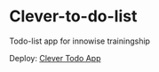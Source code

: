 # Clever-to-do-list

Todo-list app for innowise trainingship

Deploy: [Clever Todo App](https://clever-todo-list-innowise.netlify.app)